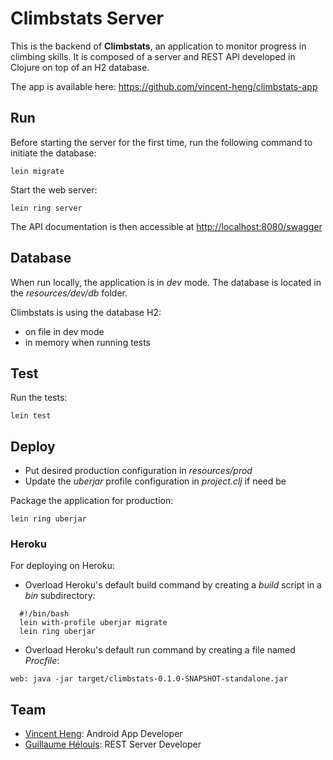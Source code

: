 # Climbstats Server
This is the backend of **Climbstats**, an application to monitor progress in
climbing skills. It is composed of a server and REST API developed in Clojure
on top of an H2 database.

The app is available here: https://github.com/vincent-heng/climbstats-app

## Run

Before starting the server for the first time, run the following command to
initiate the database:

```
lein migrate
```

Start the web server:

```
lein ring server
```

The API documentation is then accessible at
[http://localhost:8080/swagger](http://localhost:8080/swagger)

## Database
When run locally, the application is in *dev* mode. The database is located in
the *resources/dev/db* folder.

Climbstats is using the database H2:
* on file in dev mode
* in memory when running tests


## Test
Run the tests:

```
lein test
```


## Deploy

* Put desired production configuration in *resources/prod*
* Update the *uberjar* profile configuration in *project.clj* if need be

Package the application for production:

```
lein ring uberjar
```

### Heroku
For deploying on Heroku:
* Overload Heroku's default build command by creating a *build* script in a
  *bin* subdirectory:

```
  #!/bin/bash
  lein with-profile uberjar migrate
  lein ring uberjar
```

* Overload Heroku's default run command by creating a file named *Procfile*:

```
web: java -jar target/climbstats-0.1.0-SNAPSHOT-standalone.jar
```

## Team

- [Vincent Heng](https://github.com/vincent-heng): Android App Developer
- [Guillaume Hélouis](https://github.com/ghelouis): REST Server Developer
